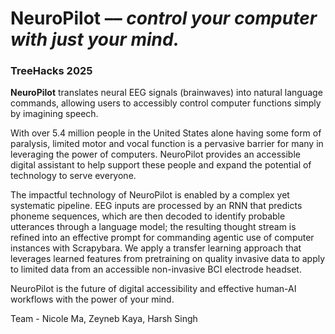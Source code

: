 # NeuroPilot –– *control your computer with just your mind.*
### TreeHacks 2025 

**NeuroPilot** translates neural EEG signals (brainwaves) into natural language commands, allowing users to accessibly control computer functions simply by imagining speech. 

With over 5.4 million people in the United States alone having some form of paralysis, limited motor and vocal function is a pervasive barrier for many in leveraging the power of computers. NeuroPilot provides an accessible digital assistant to help support these people and expand the potential of technology to serve everyone. 

The impactful technology of NeuroPilot is enabled by a complex yet systematic pipeline. EEG inputs are processed by an RNN that predicts phoneme sequences, which are then decoded to identify probable utterances through a language model; the resulting thought stream is refined into an effective prompt for commanding agentic use of computer instances with Scrapybara. We apply a transfer learning approach that leverages learned features from pretraining on quality invasive data to apply to limited data from an accessible non-invasive BCI electrode headset. 

NeuroPilot is the future of digital accessibility and effective human-AI workflows with the power of your mind. 

Team - Nicole Ma, Zeyneb Kaya, Harsh Singh

